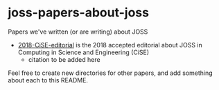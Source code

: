 # joss-papers-about-joss
Papers we've written (or are writing) about JOSS

* [2018-CiSE-editorial](https://github.com/openjournals/joss-papers-about-joss/tree/master/2018-CiSE-editorial) is the 2018 accepted editorial about JOSS in Computing in Science and Engineering (CiSE)
  * citation to be added here

Feel free to create new directories for other papers, and add something about each to this README.
